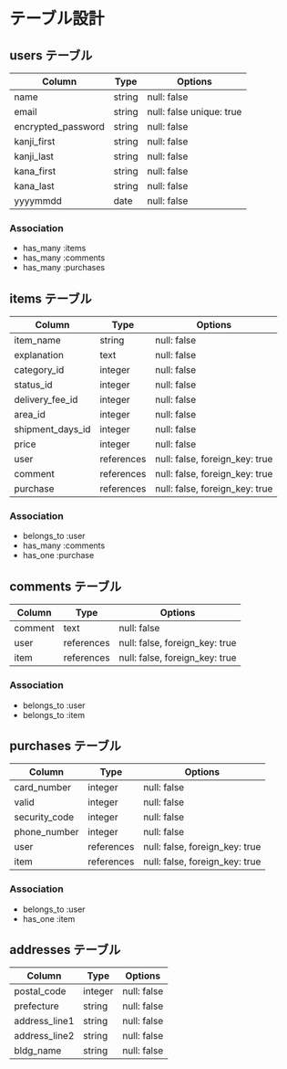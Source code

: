 # テーブル設計

## users テーブル

| Column             | Type    | Options                  |
| --------           | ------  | -----------              |
| name               | string  | null: false              |
| email              | string  | null: false unique: true |
| encrypted_password | string  | null: false              |
| kanji_first        | string  | null: false              |
| kanji_last         | string  | null: false              |
| kana_first         | string  | null: false              |
| kana_last          | string  | null: false              |
| yyyymmdd           | date    | null: false              |

### Association

- has_many :items
- has_many :comments
- has_many :purchases

## items テーブル

| Column           | Type       | Options     |
| -----------      | ---------  | ----------- |
| item_name        | string     | null: false |
| explanation      | text       | null: false |
| category_id      | integer    | null: false |
| status_id        | integer    | null: false |
| delivery_fee_id  | integer    | null: false |
| area_id          | integer    | null: false |
| shipment_days_id | integer    | null: false |
| price            | integer    | null: false |
| user             | references | null: false, foreign_key: true|
| comment          | references | null: false, foreign_key: true|
| purchase         | references | null: false, foreign_key: true|


### Association

- belongs_to :user
- has_many :comments
- has_one  :purchase


## comments テーブル

| Column       | Type       | Options                        |
| -------      | ---------- | ------------------------------ |
| comment      | text       | null: false                    |
| user         | references | null: false, foreign_key: true |
| item         | references | null: false, foreign_key: true |

### Association

- belongs_to :user
- belongs_to :item

## purchases テーブル

| Column         | Type       | Options     |
| -----------    | ---------  | ----------- |
| card_number    | integer    | null: false |
| valid          | integer    | null: false |
| security_code  | integer    | null: false |
| phone_number   | integer    | null: false |
| user           | references | null: false, foreign_key: true|
| item           | references | null: false, foreign_key: true|

### Association

- belongs_to :user
- has_one  :item

## addresses テーブル

| Column         | Type       | Options     |
| -----------    | ---------  | ----------- |
| postal_code    | integer    | null: false |
| prefecture     | string     | null: false |
| address_line1  | string     | null: false |
| address_line2  | string     | null: false |
| bldg_name      | string     | null: false |